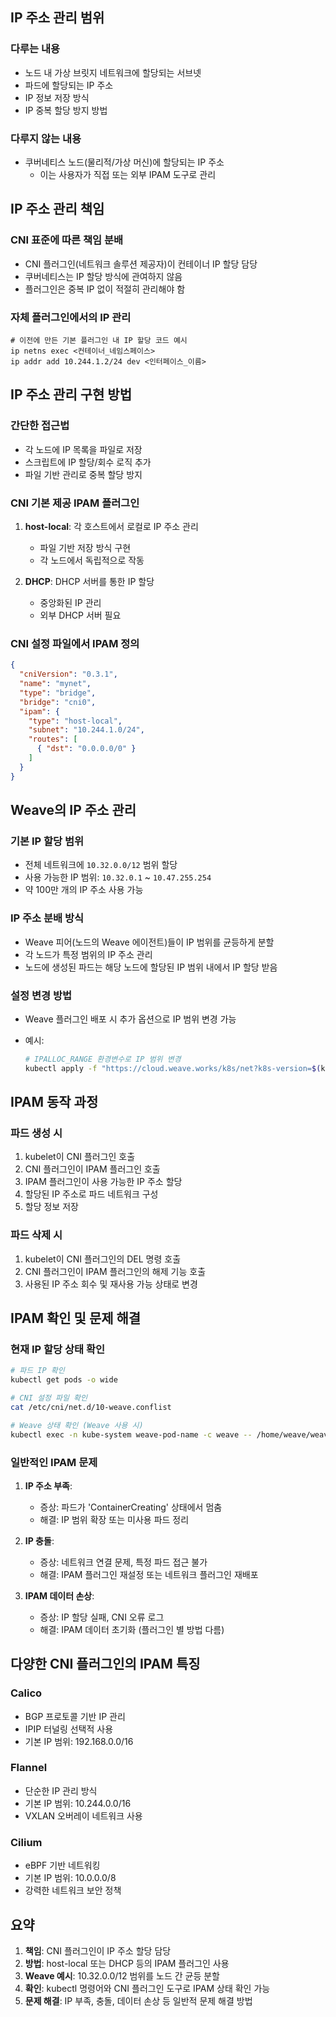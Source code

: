## IP 주소 관리 범위

### 다루는 내용

- 노드 내 가상 브릿지 네트워크에 할당되는 서브넷
- 파드에 할당되는 IP 주소
- IP 정보 저장 방식
- IP 중복 할당 방지 방법

### 다루지 않는 내용

- 쿠버네티스 노드(물리적/가상 머신)에 할당되는 IP 주소
    - 이는 사용자가 직접 또는 외부 IPAM 도구로 관리

## IP 주소 관리 책임

### CNI 표준에 따른 책임 분배

- CNI 플러그인(네트워크 솔루션 제공자)이 컨테이너 IP 할당 담당
- 쿠버네티스는 IP 할당 방식에 관여하지 않음
- 플러그인은 중복 IP 없이 적절히 관리해야 함

### 자체 플러그인에서의 IP 관리

```
# 이전에 만든 기본 플러그인 내 IP 할당 코드 예시
ip netns exec <컨테이너_네임스페이스>
ip addr add 10.244.1.2/24 dev <인터페이스_이름>
```

## IP 주소 관리 구현 방법

### 간단한 접근법

- 각 노드에 IP 목록을 파일로 저장
- 스크립트에 IP 할당/회수 로직 추가
- 파일 기반 관리로 중복 할당 방지

### CNI 기본 제공 IPAM 플러그인

1. **host-local**: 각 호스트에서 로컬로 IP 주소 관리
    - 파일 기반 저장 방식 구현
    - 각 노드에서 독립적으로 작동

2. **DHCP**: DHCP 서버를 통한 IP 할당
    - 중앙화된 IP 관리
    - 외부 DHCP 서버 필요

### CNI 설정 파일에서 IPAM 정의

```json
{
  "cniVersion": "0.3.1",
  "name": "mynet",
  "type": "bridge",
  "bridge": "cni0",
  "ipam": {
    "type": "host-local",
    "subnet": "10.244.1.0/24",
    "routes": [
      { "dst": "0.0.0.0/0" }
    ]
  }
}
```

## Weave의 IP 주소 관리

### 기본 IP 할당 범위

- 전체 네트워크에 `10.32.0.0/12` 범위 할당
- 사용 가능한 IP 범위: `10.32.0.1` ~ `10.47.255.254`
- 약 100만 개의 IP 주소 사용 가능

### IP 주소 분배 방식

- Weave 피어(노드의 Weave 에이전트)들이 IP 범위를 균등하게 분할
- 각 노드가 특정 범위의 IP 주소 관리
- 노드에 생성된 파드는 해당 노드에 할당된 IP 범위 내에서 IP 할당 받음

### 설정 변경 방법

- Weave 플러그인 배포 시 추가 옵션으로 IP 범위 변경 가능
- 예시:
    
    ```bash
    # IPALLOC_RANGE 환경변수로 IP 범위 변경
    kubectl apply -f "https://cloud.weave.works/k8s/net?k8s-version=$(kubectl  version | base64 | tr -d '\n')&env.IPALLOC_RANGE=10.50.0.0/16"
    ```

## IPAM 동작 과정

### 파드 생성 시

1. kubelet이 CNI 플러그인 호출
2. CNI 플러그인이 IPAM 플러그인 호출
3. IPAM 플러그인이 사용 가능한 IP 주소 할당
4. 할당된 IP 주소로 파드 네트워크 구성
5. 할당 정보 저장

### 파드 삭제 시

1. kubelet이 CNI 플러그인의 DEL 명령 호출
2. CNI 플러그인이 IPAM 플러그인의 해제 기능 호출
3. 사용된 IP 주소 회수 및 재사용 가능 상태로 변경

## IPAM 확인 및 문제 해결

### 현재 IP 할당 상태 확인

```bash
# 파드 IP 확인
kubectl get pods -o wide

# CNI 설정 파일 확인
cat /etc/cni/net.d/10-weave.conflist

# Weave 상태 확인 (Weave 사용 시)
kubectl exec -n kube-system weave-pod-name -c weave -- /home/weave/weave --local status ipam
```

### 일반적인 IPAM 문제

1. **IP 주소 부족**:
    - 증상: 파드가 'ContainerCreating' 상태에서 멈춤
    - 해결: IP 범위 확장 또는 미사용 파드 정리

2. **IP 충돌**:
    - 증상: 네트워크 연결 문제, 특정 파드 접근 불가
    - 해결: IPAM 플러그인 재설정 또는 네트워크 플러그인 재배포

3. **IPAM 데이터 손상**:
    - 증상: IP 할당 실패, CNI 오류 로그
    - 해결: IPAM 데이터 초기화 (플러그인 별 방법 다름)

## 다양한 CNI 플러그인의 IPAM 특징

### Calico
- BGP 프로토콜 기반 IP 관리
- IPIP 터널링 선택적 사용
- 기본 IP 범위: 192.168.0.0/16

### Flannel
- 단순한 IP 관리 방식
- 기본 IP 범위: 10.244.0.0/16
- VXLAN 오버레이 네트워크 사용

### Cilium
- eBPF 기반 네트워킹
- 기본 IP 범위: 10.0.0.0/8
- 강력한 네트워크 보안 정책

## 요약

1. **책임**: CNI 플러그인이 IP 주소 할당 담당
2. **방법**: host-local 또는 DHCP 등의 IPAM 플러그인 사용
3. **Weave 예시**: 10.32.0.0/12 범위를 노드 간 균등 분할
4. **확인**: kubectl 명령어와 CNI 플러그인 도구로 IPAM 상태 확인 가능
5. **문제 해결**: IP 부족, 충돌, 데이터 손상 등 일반적 문제 해결 방법